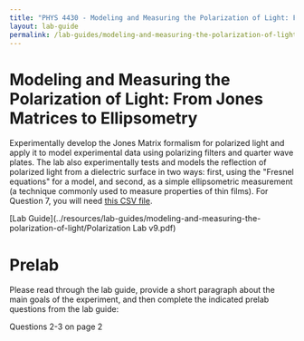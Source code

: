 ```yaml
---
title: "PHYS 4430 - Modeling and Measuring the Polarization of Light: From Jones Matrices to Ellipsometry"
layout: lab-guide
permalink: /lab-guides/modeling-and-measuring-the-polarization-of-light
---
```


# Modeling and Measuring the Polarization of Light: From Jones Matrices to Ellipsometry

Experimentally develop the Jones Matrix formalism for polarized light and apply it to model experimental data using polarizing filters and quarter wave plates. The lab also experimentally tests and models the reflection of polarized light from a dielectric surface in two ways: first, using the "Fresnel equations" for a model, and second, as a simple ellipsometric measurement (a technique commonly used to measure properties of thin films). For Question 7, you will need [this CSV file](../resources/lab-guides/modeling-and-measuring-the-polarization-of-light/Test_Polarization_Data.csv).

[Lab Guide](../resources/lab-guides/modeling-and-measuring-the-polarization-of-light/Polarization Lab v9.pdf)

# Prelab

Please read through the lab guide, provide a short paragraph about the main goals of the experiment, and then complete the indicated prelab questions from the lab guide:

Questions 2-3 on page 2
